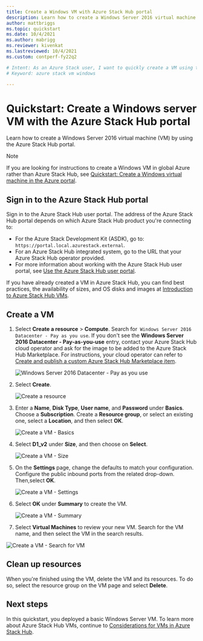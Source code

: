 ```yaml
---
title: Create a Windows VM with Azure Stack Hub portal 
description: Learn how to create a Windows Server 2016 virtual machine (VM) with the Azure Stack Hub portal.
author: mattbriggs
ms.topic: quickstart
ms.date: 10/4/2021
ms.author: mabrigg
ms.reviewer: kivenkat
ms.lastreviewed: 10/4/2021
ms.custom: contperf-fy22q2

# Intent: As an Azure Stack user, I want to quickly create a VM using the Azure Stack portal so I can begin using the VM.
# Keyword: azure stack vm windows

---
```


# Quickstart: Create a Windows server VM with the Azure Stack Hub portal

Learn how to create a Windows Server 2016 virtual machine (VM) by using the Azure Stack Hub portal.

> [!NOTE]  
> If you are looking for instructions to create a Windows VM in global Azure rather than
Azure Stack Hub, see [Quickstart: Create a Windows virtual machine in the Azure portal](/azure/virtual-machines/windows/quick-create-portal).

## Sign in to the Azure Stack Hub portal

Sign in to the Azure Stack Hub user portal. The address of the Azure Stack Hub portal depends on which Azure Stack Hub product you're connecting to:

* For the Azure Stack Development Kit (ASDK), go to: `https://portal.local.azurestack.external`.
* For an Azure Stack Hub integrated system, go to the URL that your Azure Stack Hub operator provided.
* For more information about working with the Azure Stack Hub user portal, see [Use the Azure Stack Hub user portal](azure-stack-use-portal.md).

If you have already created a VM in Azure Stack Hub, you can find best practices, the availability of sizes, and OS disks and images at [Introduction to Azure Stack Hub VMs](azure-stack-compute-overview.md).

## Create a VM

1. Select **Create a resource** > **Compute**. Search for` Windows Server 2016 Datacenter - Pay as you use`.
    If you don't see the **Windows Server 2016 Datacenter - Pay-as-you-use** entry, contact your Azure Stack Hub cloud operator and ask for the image to be added to the Azure Stack Hub Marketplace. For instructions, your cloud operator can refer to [Create and publish a custom Azure Stack Hub Marketplace item](../operator/azure-stack-create-and-publish-marketplace-item.md).

    ![Windows Server 2016 Datacenter - Pay as you use](./media/azure-stack-quick-windows-portal/image1a.png)

1. Select **Create**.

    ![Create a resource](./media/azure-stack-quick-windows-portal/image2a.png)

1. Enter a **Name**, **Disk Type**, **User name**, and **Password** under **Basics**. Choose a **Subscription**. Create a **Resource group**, or select an existing one, select a **Location**, and then select **OK**.

    ![Create a VM - Basics](./media/azure-stack-quick-windows-portal/image3a.png)

1. Select **D1_v2** under **Size**,  and then choose on **Select**.

    ![Create a VM - Size](./media/azure-stack-quick-windows-portal/image4a.png)

1. On the **Settings** page, change the defaults to match your configuration. Configure the public inbound ports from the related drop-down. Then,select **OK**.

    ![Create a VM - Settings](./media/azure-stack-quick-windows-portal/image5a.png)

1. Select **OK** under **Summary** to create the VM.

    ![Create a VM - Summary](./media/azure-stack-quick-windows-portal/image6a.png)

1. Select **Virtual Machines** to review your new VM. Search for the VM name, and then select the VM in the search results.

![Create a VM - Search for VM](./media/azure-stack-quick-windows-portal/image7a.png)

## Clean up resources

When you're finished using the VM, delete the VM and its resources. To do so, select the resource group on the VM page and select **Delete**.

## Next steps

In this quickstart, you deployed a basic Windows Server VM. To learn more about Azure Stack Hub VMs, continue to [Considerations for VMs in Azure Stack Hub](azure-stack-vm-considerations.md).
